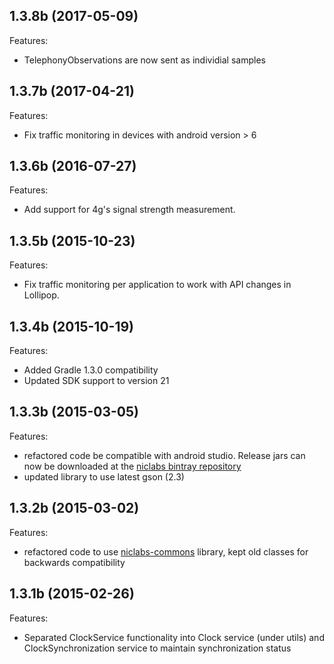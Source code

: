 ## 1.3.8b (2017-05-09)
Features:
  - TelephonyObservations are now sent as individial samples
  
## 1.3.7b (2017-04-21)
Features:
  - Fix traffic monitoring in devices with android version > 6

## 1.3.6b (2016-07-27)

Features:
   - Add support for 4g's signal strength measurement.

## 1.3.5b (2015-10-23)

Features:
   - Fix traffic monitoring per application to work with API changes in Lollipop.

## 1.3.4b (2015-10-19)

Features:
  - Added Gradle 1.3.0 compatibility
  - Updated SDK support to version 21

## 1.3.3b (2015-03-05)

Features:
  - refactored code be compatible with android studio. Release jars can now be downloaded at the [niclabs bintray repository](https://bintray.com/niclabs-cl/maven/adkintun-mobile-middleware/1.3.3b/view)
  - updated library to use latest gson (2.3)

## 1.3.2b (2015-03-02)

Features:

  - refactored code to use [niclabs-commons](https://github.com/niclabs/commons-android) library, kept old classes for backwards compatibility


## 1.3.1b (2015-02-26)

Features:

  - Separated ClockService functionality into Clock service (under utils) and ClockSynchronization service to maintain synchronization status
